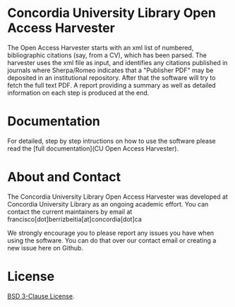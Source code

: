 # Concordia University Library Open Access Harvester
The Open Access Harvester starts with an xml list of numbered, bibliographic citations (say, from a CV), which has been parsed. The harvester uses the xml file as input, and identifies any citations published in journals where Sherpa/Romeo indicates that a "Publisher PDF" may be deposited in an institutional repository. After that the software will try to fetch the full text PDF. A report providing a summary as well as detailed information on each step is produced at the end.

# Documentation
For detailed, step by step intructions on how to use the software please read the [full documentation](CU Open Access Harvester).


# About and Contact

The Concordia University Library Open Access Harvester was developed at Concordia University Library as an ongoing academic effort. You can contact the current maintainers by email at francisco[dot]berrizbeitia[at]concordia[dot]ca

We strongly encourage you to please report any issues you have when using the software. You can do that over our contact email or creating a new issue here on Github.


# License

[BSD 3-Clause License](LICENSE). 
